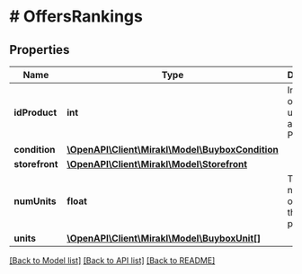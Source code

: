 # # OffersRankings

## Properties

Name | Type | Description | Notes
------------ | ------------- | ------------- | -------------
**idProduct** | **int** | Internal ID of Product, unique across all Products |
**condition** | [**\OpenAPI\Client\Mirakl\Model\BuyboxCondition**](BuyboxCondition.md) |  |
**storefront** | [**\OpenAPI\Client\Mirakl\Model\Storefront**](Storefront.md) |  |
**numUnits** | **float** | Total number of offers for the given product |
**units** | [**\OpenAPI\Client\Mirakl\Model\BuyboxUnit[]**](BuyboxUnit.md) |  |

[[Back to Model list]](../../README.md#models) [[Back to API list]](../../README.md#endpoints) [[Back to README]](../../README.md)
